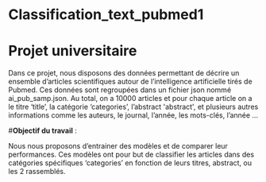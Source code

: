 # Classification_text_pubmed1

# **Projet universitaire**

Dans ce projet, nous disposons des données permettant de décrire un ensemble d’articles scientifiques autour de l’intelligence artificielle tirés de Pubmed. Ces données sont regroupées dans un fichier json nommé ai_pub_samp.json. Au total, on a 10000 articles et pour chaque article on a le titre ‘title’, la catégorie ‘categories’, l’abstract 'abstract', et plusieurs autres informations comme les auteurs, le journal, l’année, les mots-clés, l’année ... 

#**Objectif du travail** : 

Nous nous proposons d’entrainer des modèles et de comparer leur performances. Ces modèles ont pour but de classifier les articles dans des catégories spécifiques ‘categories’ en fonction de leurs titres, abstract, ou les 2 rassemblés. 
